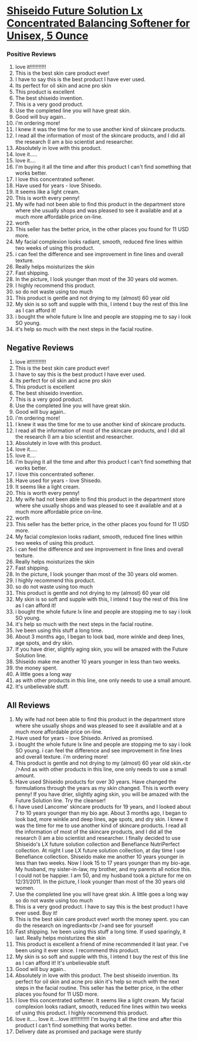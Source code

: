 # [Shiseido Future Solution Lx Concentrated Balancing Softener for Unisex, 5 Ounce](https://products.checkmycream.com/products/Shiseido-Future-Solution-Lx-Concentrated-Balancing-Softener-for-Unisex-5-Ounce.html)

### Positive Reviews

<ol>
      <li>love it!!!!!!!!!!!</li>
      <li>This is the best skin care product ever!</li>
      <li>I have to say this is the best product I have ever used.</li>
      <li>Its perfect for oil skin and acne pro skin</li>
      <li>This  product is  excellent</li>
      <li>The best shiseido invention.</li>
      <li>This is a very good product.</li>
      <li>Use the completed line you will have great skin.  </li>
      <li>Good will buy again..</li>
      <li>i&#x27;m ordering more!</li>
      <li>I knew it was the time for me to use another kind of skincare products.  </li>
      <li>I read all the information of most of the skincare products, and I did all the research (I am a bio scientist and researcher.  </li>
      <li>Absolutely in love with this product.</li>
      <li>love it.....</li>
      <li>love it....</li>
      <li>I&#x27;m buying it all the time and after this product I can&#x27;t find something that works better.</li>
      <li>I love this concentrated softener.</li>
      <li>Have used for years - love Shisedo.  </li>
      <li>It seems like a light cream.</li>
      <li>This is worth every penny!  </li>
      <li>My wife had not been able to find this product in the department store where she usually shops and was pleased to see it available and at a much more affordable price on-line.</li>
      <li>worth</li>
      <li>This seller has the better price, in the other places you found for 11 USD more.</li>
      <li>My facial complexion looks radiant, smooth, reduced fine lines within two weeks of using this product.</li>
      <li>i can feel the difference and see improvement in fine lines and overall texture.  </li>
      <li>Really helps moisturizes the skin</li>
      <li>Fast shipping.</li>
      <li>In the picture, I look younger than most of the 30 years old women.</li>
      <li>I highly recommend this product.</li>
      <li>so do not waste using too much</li>
      <li>This product is gentle and not drying to my (almost) 60 year old</li>
      <li>My skin is so soft and supple with this, I intend t buy the rest of this line as I can afford it!  </li>
      <li>i bought the whole future lx line and people are stopping me to say i look SO young.  </li>
      <li>it&#x27;s help so much with the next steps in the facial routine.</li>
</ol>


<h2>Negative Reviews</h2>
<ol>
<li> love it!!!!!!!!!!!</li>
<li> This is the best skin care product ever!</li>
<li> I have to say this is the best product I have ever used.</li>
<li> Its perfect for oil skin and acne pro skin</li>
<li> This  product is  excellent</li>
<li> The best shiseido invention.</li>
<li> This is a very good product.</li>
<li> Use the completed line you will have great skin.  </li>
<li> Good will buy again..</li>
<li> i&#x27;m ordering more!</li>
<li> I knew it was the time for me to use another kind of skincare products.  </li>
<li> I read all the information of most of the skincare products, and I did all the research (I am a bio scientist and researcher.  </li>
<li> Absolutely in love with this product.</li>
<li> love it.....</li>
<li> love it....</li>
<li> I&#x27;m buying it all the time and after this product I can&#x27;t find something that works better.</li>
<li> I love this concentrated softener.</li>
<li> Have used for years - love Shisedo.  </li>
<li> It seems like a light cream.</li>
<li> This is worth every penny!  </li>
<li> My wife had not been able to find this product in the department store where she usually shops and was pleased to see it available and at a much more affordable price on-line.</li>
<li> worth</li>
<li> This seller has the better price, in the other places you found for 11 USD more.</li>
<li> My facial complexion looks radiant, smooth, reduced fine lines within two weeks of using this product.</li>
<li> i can feel the difference and see improvement in fine lines and overall texture.  </li>
<li> Really helps moisturizes the skin</li>
<li> Fast shipping.</li>
<li> In the picture, I look younger than most of the 30 years old women.</li>
<li> I highly recommend this product.</li>
<li> so do not waste using too much</li>
<li> This product is gentle and not drying to my (almost) 60 year old</li>
<li> My skin is so soft and supple with this, I intend t buy the rest of this line as I can afford it!  </li>
<li> i bought the whole future lx line and people are stopping me to say i look SO young.  </li>
<li> it&#x27;s help so much with the next steps in the facial routine.</li>
<li> Ive been using this stuff a long time.</li>
<li> About 3 months ago, I began to look bad, more winkle and deep lines, age spots, and dry skin.  </li>
<li> If you have drier, slightly aging skin, you will be amazed with the Future Solution line.  </li>
<li> Shiseido make me another 10 years younger in less than two weeks.  </li>
<li> the money spent.</li>
<li> A little goes a long way</li>
<li> as with other products in this line, one only needs to use a small amount.</li>
<li> It&#x27;s unbelievable stuff.</li>
</ol>

<h2>All Reviews</h2>

<ol>
    <li> My wife had not been able to find this product in the department store where she usually shops and was pleased to see it available and at a much more affordable price on-line.</li>
    <li> Have used for years - love Shisedo.  Arrived as promised.</li>
    <li> i bought the whole future lx line and people are stopping me to say i look SO young.  i can feel the difference and see improvement in fine lines and overall texture.  i&#x27;m ordering more!</li>
    <li> This product is gentle and not drying to my (almost) 60 year old skin.&lt;br /&gt;And as with other products in this line, one only needs to use a small amount.</li>
    <li> Have used Shiseido products for over 30 years. Have changed the formulations through the years as my skin changed. This is worth every penny!  If you have drier, slightly aging skin, you will be amazed with the Future Solution line.  Try the cleanser!</li>
    <li> I have used Lancome&#x27; skincare products for 19 years, and I looked about 7 to 10 years younger than my bio age.  About 3 months ago, I began to look bad, more winkle and deep lines, age spots, and dry skin.  I knew it was the time for me to use another kind of skincare products.  I read all the information of most of the skincare products, and I did all the research (I am a bio scientist and researcher.  I finally decided to use Shiseido&#x27;s LX future solution collection and Benefiance NutriPerfect collection.  At night I use LX future solution collection, at day time I use Benefiance collection.  Shiseido make me another 10 years younger in less than two weeks.  Now I look 15 to 17 years younger than my bio-age.  My husband, my sister-in-law, my brother, and my parents all notice this.  I could not be happier.  I am 50, and my husband took a picture for me on 12/31/2011.  In the picture, I look younger than most of the 30 years old women.</li>
    <li> Use the completed line you will have great skin.  A little goes a long way so do not waste using too much</li>
    <li> This is a very good product. I have to say this is the best product I have ever used. Buy it!</li>
    <li> This is the best skin care product ever! worth the money spent. you can do the research on ingrediants&lt;br /&gt;and see for yourself</li>
    <li> Fast shipping. Ive been using this stuff a long time. If used sparingly, it last. Really helps moisturizes the skin</li>
    <li> This  product is  excellent a friend of mine  recommended  it last  year. I&#x27;ve been using it  ever since. I recommend this product.</li>
    <li> My skin is so soft and supple with this, I intend t buy the rest of this line as I can afford it!  It&#x27;s unbelievable stuff.</li>
    <li> Good will buy again..</li>
    <li> Absolutely in love with this product. The best shiseido invention. Its perfect for oil skin and acne pro skin it&#x27;s help so much with the next steps in the facial routine. This seller has the better price, in the other places you found for 11 USD more.</li>
    <li> I love this concentrated softener. It seems like a light cream. My facial complexion looks radiant, smooth, reduced fine lines within two weeks of using this product. I highly recommend this product.</li>
    <li> love it..... love it....love it!!!!!!!!!!! I&#x27;m buying it all the time and after this product I can&#x27;t find something that works better.</li>
    <li> Delivery date as promised and package were sturdy</li>
</ol>




